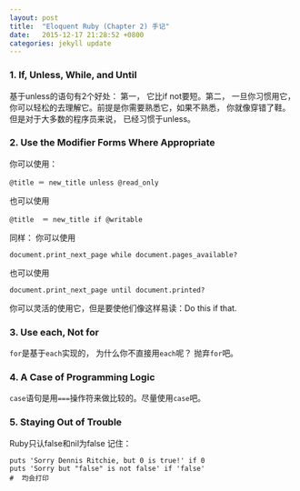 ```yaml
---
layout: post
title:  "Eloquent Ruby (Chapter 2) 手记"
date:   2015-12-17 21:28:52 +0800
categories: jekyll update
---
```


### 1.  If, Unless, While, and Until
基于unless的语句有2个好处： 第一， 它比if not要短。第二， 一旦你习惯用它， 你可以轻松的去理解它。前提是你需要熟悉它，如果不熟悉， 你就像穿错了鞋。 但是对于大多数的程序员来说， 已经习惯于unless。
### 2. Use the Modifier Forms Where Appropriate
你可以使用：
```
@title ＝ new_title unless @read_only
```
也可以使用
```
@title  ＝ new_title if @writable
```
同样：
你可以使用  
```
document.print_next_page while document.pages_available?
```
也可以使用      
```
document.print_next_page until document.printed?
```
 你可以灵活的使用它，但是要使他们像这样易读：Do this if that.

### 3.  Use each, Not for
 `for`是基于`each`实现的， 为什么你不直接用`each`呢？ 抛弃`for`吧。
### 4.  A Case of Programming Logic
  `case`语句是用`===`操作符来做比较的。尽量使用`case`吧。
### 5.  Staying Out of Trouble
Ruby只认false和nil为false
记住：
```
puts 'Sorry Dennis Ritchie, but 0 is true!' if 0
puts 'Sorry but "false" is not false' if 'false'
#  均会打印
```
